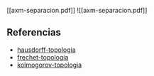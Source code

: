 [[axm-separacion.pdf]]
![[axm-separacion.pdf]]

## Referencias
- [hausdorff-topologia](./hausdorff-topologia.md)
- [frechet-topologia](./frechet-topologia.md)
- [kolmogorov-topologia](./kolmogorov-topologia.md)
